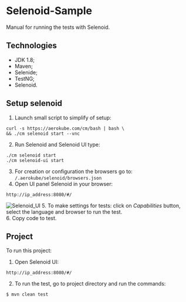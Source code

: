 # Selenoid-Sample
Manual for running the tests with Selenoid.

## Technologies
* JDK 1.8;
* Maven;
* Selenide;
* TestNG;
* Selenoid.

## Setup selenoid
1. Launch small script to simplify of setup:
```
curl -s https://aerokube.com/cm/bash | bash \
&& ./cm selenoid start --vnc
```
2. Run Selenoid and Selenoid UI type:
```
./cm selenoid start
./cm selenoid-ui start
```
3. For creation or configuration the browsers go to: ```/.aerokube/selenoid/browsers.json```
4. Open UI panel Selenoid in your browser:
```
http://ip_address:8080/#/
```
![Selenoid_UI](https://i.ibb.co/F6863f7/809.png)
5. To make settings for tests: click on *Capabilities* button, select the language and browser to run the test.<br>
6. Copy code to test.

## Project
To run this project:
1. Open Selenoid UI:
```
http://ip_address:8080/#/
```
2. To run the test, go to project directory and run the commands:
```
$ mvn clean test
